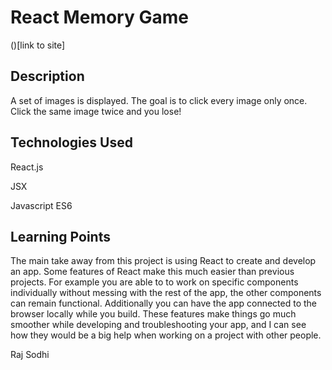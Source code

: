 # React Memory Game

()[link to site]

## Description
A set of images is displayed. The goal is to click every image only once. Click the same image twice and you lose!

## Technologies Used
React.js

JSX

Javascript ES6

## Learning Points

The main take away from this project is using React to create and develop an app. Some features of React make this much easier than previous projects. For example you are able to to work on specific components individually without messing with the rest of the app, the other components can remain functional. Additionally you can have the app connected to the browser locally while you build. These features make things go much smoother while developing and troubleshooting your app, and I can see how they would be a big help when working on a project with other people.

Raj Sodhi

